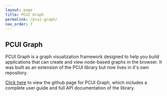 ```yaml
---
layout: page
title: PCUI Graph 
permalink: /pcui-graph/
nav_order: 7
---
```


## PCUI Graph 

PCUI Graph is a graph visualization framework designed to help you build applications that can create and view node-based graphs in the browser. It was built as an extension of the PCUI library but now lives in it's own repository.

[Click here](http://www.github.com/playcanvas/pcui-graph) to view the github page for PCUI Graph, which includes a complete user guide and full API documentation of the library.
